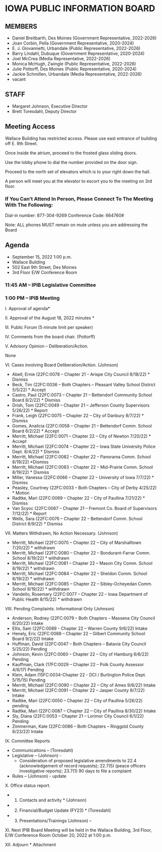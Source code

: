 # IOWA PUBLIC INFORMATION BOARD

## MEMBERS

- Daniel Breitbarth, Des Moines (Government Representative, 2022-2026)
- Joan Corbin, Pella (Government Representative, 2020-2024)
- E. J. Giovannetti, Urbandale (Public Representative, 2022-2026)
- Barry Lindahl, Dubuque (Government Representative, 2020-2024)
- Joel McCrea (Media Representative, 2022-2026)
- Monica McHugh, Zwingle (Public Representative, 2022-2026)
- Julie Pottorff, Des Moines (Public Representative, 2020-2024)
- Jackie Schmillen, Urbandale (Media Representative, 2022-2026)
- vacant

## STAFF

- Margaret Johnson, Executive Director
- Brett Toresdahl, Deputy Director

## Meeting Access

Wallace Building has restricted access. Please use east entrance of building off E. 9th Street.

Once inside the atrium, proceed to the frosted glass sliding doors.

Use the lobby phone to dial the number provided on the door sign.

Proceed to the north set of elevators which is to your right down the hall.

A person will meet you at the elevator to escort you to the meeting on 3rd floor.

### If You Can’t Attend In Person, Please Connect To The Meeting With The Following:

Dial-in number: 877-304-9269     Conference Code: 664760#

Note: ALL phones MUST remain on mute unless you are addressing the Board

## Agenda  

- September 15, 2022 1:00 p.m.
- Wallace Building
- 502 East 9th Street, Des Moines
- 3rd Floor E/W Conference Room

### 11:45 AM – IPIB Legislative Committee

### 1:00 PM – IPIB Meeting

I.          Approval of agenda*

II.        Approval of the August 18, 2022 minutes *

III.       Public Forum (5 minute limit per speaker)

IV.       Comments from the board chair.  (Pottorff)  

V.        Advisory Opinion – Deliberation/Action.

None

VI.       Cases involving Board Deliberation/Action.  (Johnson)

- Abell, Ernie (22FC:0078 – Chapter 21 – Arispe City Council 8/18/22) * Dismiss
- Beck, Tim (22FC:0036 – Both Chapters – Pleasant Valley School District 5/5/22) * Accept          
- Castro, Paul (22FC:0073 – Chapter 21 – Bettendorf Community School Board 8/2/22) * Dismiss
- Drish, Tom (22FC:0049 – Chapter 21 – Jefferson County Supervisors 5/26/22) * Report
- Frank, Leigh (22FC:0075 – Chapter 22 – City of Danbury 8/7/22) * Dismiss
- Gomes, Analicia (22FC:0058 – Chapter 21 – Bettendorf Comm. School Board 6/2/22) * Accept
- Merritt, Michael (22FC:0071 – Chapter 22 – City of Newton 7/20/22) * Accept
- Merritt, Michael (22FC:0074 – Chapter 22 – Iowa State University Police Dept. 8/4/22) * Dismiss
- Merritt, Michael (22FC:0082 – Chapter 22 – Panorama Comm. School 8/19/22) *Dismiss
- Merritt, Michael (22FC:0083 – Chapter 22 – Mid-Prairie Comm. School 8/19/22) * Dismiss
- Miller, Vanessa (22FC:0066 – Chapter 22 – University of Iowa 7/7/22) * Dismiss
- Peasley, Courtney (22FC:0033 – Both Chapters – City of Derby 4/25/22) * Motion
- Radtke, Mari (22FC:0069 – Chapter 22 – City of Paullina 7/21/22) * Dismiss
- Van Scyoc (22FC:0067 – Chapter 21 – Fremont Co. Board of Supervisors 7/12/22) * Report
- Wells, Sara (22FC:0076 – Chapter 22 – Bettendorf Comm. School District 8/9/22) * Dismiss

VII.        Matters Withdrawn, No Action Necessary. (Johnson)

- Merritt, Michael (22FC:0070 – Chapter 22 – City of Marshalltown 7/20/22) * withdrawn
- Merritt, Michael (22FC:0080 – Chapter 22 – Bondurant-Farrar Comm. School 8/19/22) * withdrawn
- Merritt, Michael (22FC:0081 – Chapter 22 – Mason City Comm. School 8/19/22) * withdrawn
- Merritt, Michael (22FC:0084 – Chapter 22 – Sheldon Comm. School 8/19/22) * withdrawn
- Merritt, Michael (22FC:0085 – Chapter 22 – Sibley-Ocheyedan Comm. School 8/19/22) * withdrawn
- Vandello, Rosemary (22FC:0077 – Chapter 22 – Iowa Department of Public Health 8/15/22) * withdrawn

VIII.       Pending Complaints.  Informational Only (Johnson)

- Anderson, Rodney (22FC:0079 – Both Chapters – Massena City Council 8/20/22) Intake
- Ellis, Sam (22FC:0089 - Chapter 22 – Warren County 9/6/22) Intake
- Henely, Eric (22FC:0088 – Chapter 22 – Gilbert Community School Board 9/2/22) Intake
- Huffman, David (22FC:0047 – Both Chapters – Batavia City Council 5/25/22) Pending
- Johnson, Kevin (22FC:0060 – Chapter 22 – City of Hamburg 6/6/22) Pending
- Kauffman, Clark (17FC:0029 – Chapter 22 – Polk County Assessor 4/6/17) Pending
- Klein, Adam (15FC:0034-Chapter 22 - DCI / Burlington Police Dept. 5/15/15) Pending
- Merritt, Michael (22FC:0090 – Chapter 22 – City of Ames 9/6/22) Intake
- Merritt, Michael (22FC:0091 – Chapter 22 – Jasper County 9/7/22) Intake
- Radtke, Mari (22FC:0050 – Chapter 22 – City of Paullina 5/26/22) pending
- Radtke, Mari (22FC:0087 – Chapter 22 – City of Paullina 8/30/22) Intake
- Sly, Diana (22FC:0053 – Chapter 21 – Lorimor City Council 6/1/22) Pending
- Zimmerman, Kate (22FC:0086 – Both Chapters – Ringgold County 8/23/22) Intake

IX.          Committee Reports                                                                         

- Communications – (Toresdahl)
- Legislative – (Johnson) -
    - Consideration of proposed legislative amendments to 22.4 (acknowledgement of record requests); 22.7(5) (peace officers investigative reports); 23.7(1) 90 days to file a complaint
- Rules – (Johnson) - update    

X.         Office status report.

- 1.  Contacts and activity * (Johnson)                                                       
- 2.  Financial/Budget Update (FY23) * (Toresdahl)
- 3.  Presentations/Trainings (Johnson) –   

XI.       Next IPIB Board Meeting will be held in the Wallace Building, 3rd Floor, E/W Conference Room October 20, 2022 at 1:00 p.m.

XII.      Adjourn                                                                                                                      * Attachment
